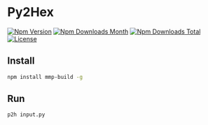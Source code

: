 # Py2Hex

[![Npm Version](https://img.shields.io/npm/v/py2hex.svg)](https://npmjs.org/package/py2hex)
[![Npm Downloads Month](https://img.shields.io/npm/dm/py2hex.svg)](https://npmjs.org/package/py2hex)
[![Npm Downloads Total](https://img.shields.io/npm/dt/py2hex.svg)](https://npmjs.org/package/py2hex)
[![License](https://img.shields.io/npm/l/py2hex.svg)](https://npmjs.org/package/py2hex)

## Install

```bash
npm install mmp-build -g
```

## Run

```bash
p2h input.py
```
